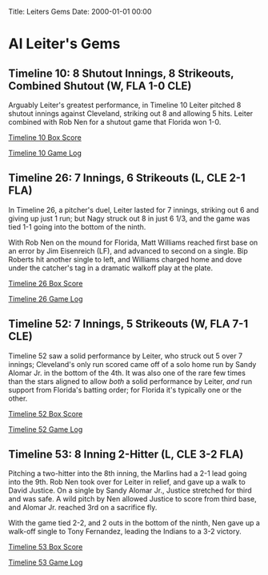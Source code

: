 Title: Leiters Gems
Date: 2000-01-01 00:00

# Al Leiter's Gems

## Timeline 10: 8 Shutout Innings, 8 Strikeouts, Combined Shutout (W, FLA 1-0 CLE)

Arguably Leiter's greatest performance, in Timeline 10 Leiter pitched 8 shutout innings
against Cleveland, striking out 8 and allowing 5 hits. Leiter combined with Rob Nen for
a shutout game that Florida won 1-0.

[Timeline 10 Box Score](/almanacs/infinite_cleveland_g10_fla1cle0/box_scores/game_box_1.html)

[Timeline 10 Game Log](/almanacs/infinite_cleveland_g10_fla1cle0/game_logs/log_1.html)

## Timeline 26: 7 Innings, 6 Strikeouts (L, CLE 2-1 FLA)

In Timeline 26, a pitcher's duel, Leiter lasted for 7 innings, striking out 6 and giving up
just 1 run; but Nagy struck out 8 in just 6 1/3, and the game was tied 1-1 going into the
bottom of the ninth.

With Rob Nen on the mound for Florida, Matt Williams reached first base on an error by Jim Eisenreich (LF),
and advanced to second on a single. Bip Roberts hit another single to left, and Williams charged home
and dove under the catcher's tag in a dramatic walkoff play at the plate.

[Timeline 26 Box Score](/almanacs/infinite_cleveland_g26_cle2fla1/box_scores/game_box_1.html)

[Timeline 26 Game Log](/almanacs/infinite_cleveland_g26_cle2fla1/game_logs/log_1.html)

## Timeline 52: 7 Innings, 5 Strikeouts (W, FLA 7-1 CLE)

Timeline 52 saw a solid performance by Leiter, who struck out 5 over 7 innings; Cleveland's only run
scored came off of a solo home run by Sandy Alomar Jr. in the bottom of the 4th.
It was also one of the rare few times than the stars aligned to allow _both_ a solid performance
by Leiter, _and_ run support from Florida's batting order; for Florida it's typically one or the other.

[Timeline 52 Box Score](/almanacs/infinite_cleveland_g52_fla7cle1/box_scores/game_box_1.html)

[Timeline 52 Game Log](/almanacs/infinite_cleveland_g52_fla7cle1/game_logs/log_1.html)

## Timeline 53: 8 Inning 2-Hitter (L, CLE 3-2 FLA)

Pitching a two-hitter into the 8th inning, the Marlins had a 2-1 lead going into
the 9th. Rob Nen took over for Leiter in relief, and gave up a walk to David
Justice. On a single by Sandy Alomar Jr., Justice stretched for third and was safe.
A wild pitch by Nen allowed Justice to score from third base, and Alomar Jr. reached
3rd on a sacrifice fly.

With the game tied 2-2, and 2 outs in the bottom of the ninth,
Nen gave up a walk-off single to Tony Fernandez, leading the Indians
to a 3-2 victory.

[Timeline 53 Box Score](/almanacs/infinite_cleveland_g53_cle3fla2/box_scores/game_box_1.html)

[Timeline 53 Game Log](/almanacs/infinite_cleveland_g53_cle3fla2/game_logs/log_1.html)
